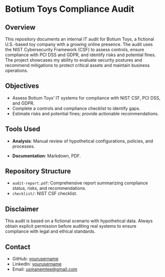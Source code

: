 # Botium Toys Compliance Audit

## Overview
This repository documents an internal IT audit for Botium Toys, a fictional U.S.-based toy company with a growing online presence. The audit uses the NIST Cybersecurity Framework (CSF) to assess controls, ensure compliance with PCI DSS and GDPR, and identify risks and potential fines. The project showcases my ability to evaluate security postures and recommend mitigations to protect critical assets and maintain business operations.

## Objectives
- Assess Botium Toys’ IT systems for compliance with NIST CSF, PCI DSS, and GDPR.
- Complete a controls and compliance checklist to identify gaps.
- Estimate risks and potential fines; provide actionable recommendations.

## Tools Used
- **Analysis**: Manual review of hypothetical configurations, policies, and processes.

- **Documentation**: Markdown, PDF.

## Repository Structure
- `audit-report.pdf`: Comprehensive report summarizing compliance status, risks, and recommendations.
- `checklist/`: NIST CSF checklist.


## Disclaimer
This audit is based on a fictional scenario with hypothetical data. Always obtain explicit permission before auditing real systems to ensure compliance with legal and ethical standards.

## Contact
- GitHub: [yourusername](https://github.com/usman-emtee)
- LinkedIn: [yourusername](https://linkedin.com/in/usman-mt)
- Email: usmanemtee@gmail.com
